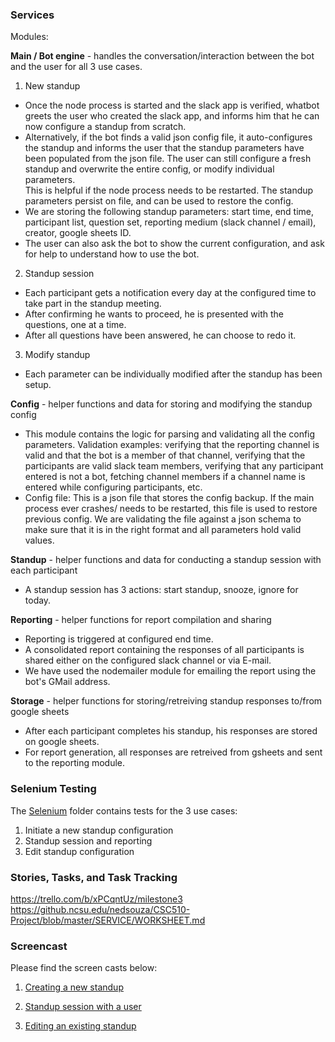 ### Services  

Modules:

**Main / Bot engine** - handles the conversation/interaction between the bot and the user for all 3 use cases.

1. New standup
* Once the node process is started and the slack app is verified, whatbot greets the user who created the slack app,
and informs him that he can now configure a standup from scratch. 
* Alternatively, if the bot finds a valid json config file, it auto-configures the standup 
and informs the user that the standup parameters have been populated from the json file.
The user can still configure a fresh standup and overwrite the entire config, or modify individual parameters.  
This is helpful if the node process needs to be restarted. 
The standup parameters persist on file, and can be used to restore the config.
* We are storing the following standup parameters: start time, end time, participant list, question set, reporting medium (slack channel / email),
 creator, google sheets ID.
* The user can also ask the bot to show the current configuration, and ask for help to understand how to use the bot.

2. Standup session
* Each participant gets a notification every day at the configured time to take part in the standup meeting. 
* After confirming he wants to proceed, he is presented with the questions, one at a time. 
* After all questions have been answered, he can choose to redo it.

3. Modify standup
* Each parameter can be individually modified after the standup has been setup.

**Config** - helper functions and data for storing and modifying the standup config
* This module contains the logic for parsing and validating all the config parameters. Validation examples: verifying that the reporting channel is valid and that the bot is a member of that channel, verifying that the participants are valid slack team members, verifying that any participant entered is not a bot, fetching channel members if a channel name is entered while configuring participants, etc.
* Config file: This is a json file that stores the config backup. If the main process ever crashes/ needs to be restarted, this file is used to restore previous config. We are validating the file against a json schema to make sure that it is in the right format and all parameters hold valid values. 

**Standup** - helper functions and data for conducting a standup session with each participant
* A standup session has 3 actions: start standup, snooze, ignore for today.

**Reporting** - helper functions for report compilation and sharing 
* Reporting is triggered at configured end time.
* A consolidated report containing the responses of all participants is shared either on the configured slack channel or via E-mail. 
* We have used the nodemailer module for emailing the report using the bot's GMail address.

**Storage** - helper functions for storing/retreiving standup responses to/from google sheets
* After each participant completes his standup, his responses are stored on google sheets.
* For report generation, all responses are retreived from gsheets and sent to the reporting module. 

### Selenium Testing  
The [Selenium](https://github.ncsu.edu/nedsouza/CSC510-Project/tree/master/SERVICE/Selenium) folder contains tests for the 3 use cases:   
1. Initiate a new standup configuration     
2. Standup session and reporting  
3. Edit standup configuration    

### Stories, Tasks, and Task Tracking  

https://trello.com/b/xPCqntUz/milestone3  
https://github.ncsu.edu/nedsouza/CSC510-Project/blob/master/SERVICE/WORKSHEET.md

### Screencast
Please find the screen casts below:
1. [Creating a new standup]()  

2. [Standup session with a user]()

3. [Editing an existing standup]()
